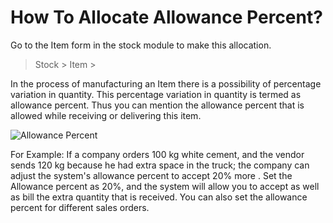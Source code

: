 # How To Allocate Allowance Percent?

Go to the Item form in the stock module to make this allocation.

> Stock > Item > 

In the process of manufacturing an Item there is a possibility of percentage variation in quantity. This percentage variation in quantity is termed as allowance percent. Thus you can mention the allowance percent that is allowed while receiving or delivering this item.

![Allowance Percent](/assets/frappe_io/images/erpnext/faq-allowance-percent.png)

For Example: If a company orders 100 kg white cement, and the vendor sends 120 kg because he had extra space in the truck; the company can adjust the system's allowance percent to accept 20% more . Set the Allowance percent as 20%, and the system will allow you to accept as well as bill the extra quantity that is received. You can also set the allowance percent for different sales orders.
